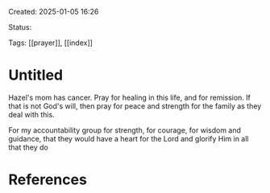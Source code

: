 Created: 2025-01-05 16:26

Status: 

Tags: [[prayer]], [[index]]

# Untitled

Hazel's mom has cancer. Pray for healing in this life, and for remission. If that is not God's will, then pray for peace and strength for the family as they deal with this. 

For my accountability group for strength, for courage, for wisdom and guidance, that they would have a heart for the Lord and glorify Him in all that they do







# References